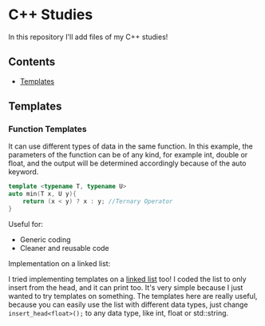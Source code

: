 # C++ Studies
In this repository I'll add files of my C++ studies!

## Contents
- [Templates](#templates)

## Templates
### Function Templates
It can use different types of data in the same function. In this example, the parameters of the function can be of any kind, for example int, double or float, and the output will be determined accordingly because of the auto keyword.
```cpp
template <typename T, typename U>
auto min(T x, U y){
	return (x < y) ? x : y; //Ternary Operator
}
```
Useful for:
- Generic coding
- Cleaner and reusable code

Implementation on a linked list:

I tried implementing templates on a [linked list](https://github.com/Rafael-aaf/CPP-Studies/blob/ef41b41ad92c3a37a5efdeb44b74b1cb5625a035/Templates/Linked%20List%20with%20Templates.cpp) too! I coded the list to only insert from the head, and it can print too. It's very simple because I just wanted to try templates on something. The templates here are really useful, because you can easily use the list with different data types, just change ``` insert_head<float>(); ``` to any data type, like int, float or std::string.
